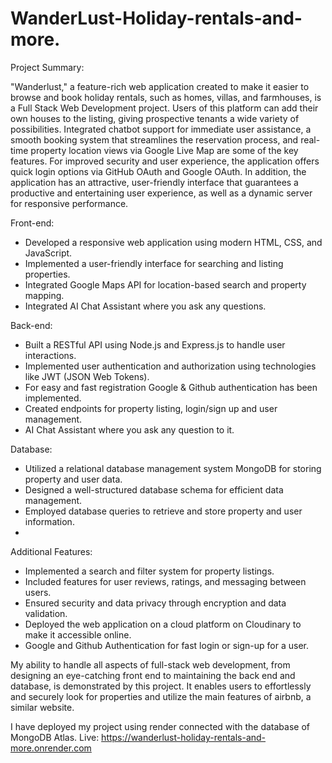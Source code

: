 # WanderLust-Holiday-rentals-and-more.
Project Summary: 

"Wanderlust," a feature-rich web application created to make it easier to browse and book holiday rentals, such as homes, villas, and farmhouses, is a Full Stack Web Development project. Users of this platform can add their own houses to the listing, giving prospective tenants a wide variety of possibilities. Integrated chatbot support for immediate user assistance, a smooth booking system that streamlines the reservation process, and real-time property location views via Google Live Map are some of the key features. For improved security and user experience, the application offers quick login options via GitHub OAuth and Google OAuth. In addition, the application has an attractive, user-friendly interface that guarantees a productive and entertaining user experience, as well as a dynamic server for responsive performance.

Front-end:

* Developed a responsive web application using modern HTML, CSS, and JavaScript.
* Implemented a user-friendly interface for searching and listing properties.
* Integrated Google Maps API for location-based search and property mapping.
* Integrated AI Chat Assistant where you ask any questions.

Back-end:

* Built a RESTful API using Node.js and Express.js to handle user interactions.
* Implemented user authentication and authorization using technologies like JWT (JSON Web Tokens).
* For easy and fast registration Google & Github authentication has been implemented.
* Created endpoints for property listing, login/sign up and user management.
* AI Chat Assistant where you ask any question to it.

Database:

* Utilized a relational database management system MongoDB for storing property and user data.
* Designed a well-structured database schema for efficient data management.
* Employed database queries to retrieve and store property and user information.
* 
Additional Features:

* Implemented a search and filter system for property listings.
* Included features for user reviews, ratings, and messaging between users.
* Ensured security and data privacy through encryption and data validation.
* Deployed the web application on a cloud platform on Cloudinary to make it accessible online.
* Google and Github Authentication for fast login or sign-up for a user.

My ability to handle all aspects of full-stack web development, from designing an eye-catching front end to maintaining the back end and database, is demonstrated by this project. It enables users to effortlessly and securely look for properties and utilize the main features of airbnb, a similar website.

I have deployed my project using render connected with the database of MongoDB Atlas.
Live: https://wanderlust-holiday-rentals-and-more.onrender.com
